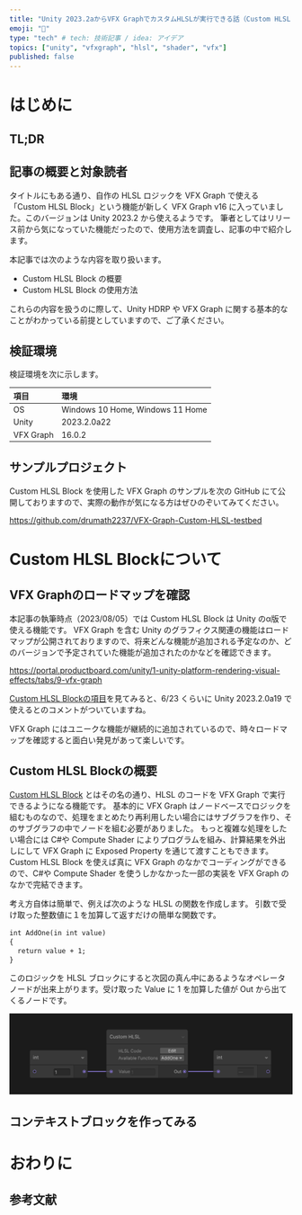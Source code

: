 ```yaml
---
title: "Unity 2023.2aからVFX GraphでカスタムHLSLが実行できる話（Custom HLSL Block）"
emoji: "🎇"
type: "tech" # tech: 技術記事 / idea: アイデア
topics: ["unity", "vfxgraph", "hlsl", "shader", "vfx"]
published: false
---
```


# はじめに

## TL;DR

## 記事の概要と対象読者

タイトルにもある通り、自作の HLSL ロジックを VFX Graph で使える「Custom HLSL Block」という機能が新しく VFX Graph v16 に入っていました。このバージョンは Unity 2023.2 から使えるようです。
筆者としてはリリース前から気になっていた機能だったので、使用方法を調査し、記事の中で紹介します。

本記事では次のような内容を取り扱います。

- Custom HLSL Block の概要
- Custom HLSL Block の使用方法

これらの内容を扱うのに際して、Unity HDRP や VFX Graph に関する基本的なことがわかっている前提としていますので、ご了承ください。

## 検証環境

検証環境を次に示します。

| 項目      | 環境                             |
| :-------- | :------------------------------- |
| OS        | Windows 10 Home, Windows 11 Home |
| Unity     | 2023.2.0a22                      |
| VFX Graph | 16.0.2                           |

## サンプルプロジェクト

Custom HLSL Block を使用した VFX Graph のサンプルを次の GitHub にて公開しておりますので、実際の動作が気になる方はぜひのぞいてみてください。

https://github.com/drumath2237/VFX-Graph-Custom-HLSL-testbed

# Custom HLSL Blockについて

## VFX Graphのロードマップを確認

本記事の執筆時点（2023/08/05）では Custom HLSL Block は Unity のα版で使える機能です。
VFX Graph を含む Unity のグラフィクス関連の機能はロードマップが公開されておりますので、将来どんな機能が追加される予定なのか、どのバージョンで予定されていた機能が追加されたのかなどを確認できます。

https://portal.productboard.com/unity/1-unity-platform-rendering-visual-effects/tabs/9-vfx-graph

[Custom HLSL Blockの項目](https://portal.productboard.com/unity/1-unity-platform-rendering-visual-effects/c/114-custom-hlsl-block)を見てみると、6/23 くらいに Unity 2023.2.0a19 で使えるとのコメントがついていますね。

VFX Graph にはユニークな機能が継続的に追加されているので、時々ロードマップを確認すると面白い発見があって楽しいです。

## Custom HLSL Blockの概要

[Custom HLSL Block](https://docs.unity3d.com/Packages/com.unity.visualeffectgraph@16.0/manual/CustomHLSL-Common.html) とはその名の通り、HLSL のコードを VFX Graph で実行できるようになる機能です。
基本的に VFX Graph はノードベースでロジックを組むものなので、処理をまとめたり再利用したい場合にはサブグラフを作り、そのサブグラフの中でノードを組む必要がありました。
もっと複雑な処理をしたい場合には C#や Compute Shader によりプログラムを組み、計算結果を外出しにして VFX Graph に Exposed Property を通じて渡すこともできます。
Custom HLSL Block を使えば真に VFX Graph のなかでコーディングができるので、C#や Compute Shader を使うしかなかった一部の実装を VFX Graph のなかで完結できます。

考え方自体は簡単で、例えば次のような HLSL の関数を作成します。
引数で受け取った整数値に１を加算して返すだけの簡単な関数です。

```hlsl
int AddOne(in int value)
{
  return value + 1;
}
```

このロジックを HLSL ブロックにすると次図の真ん中にあるようなオペレータノードが出来上がります。受け取った Value に 1 を加算した値が Out から出てくるノードです。

![img](/images/vfx-graph-custom-hlsl/addOne.png)

## コンテキストブロックを作ってみる

# おわりに

## 参考文献

